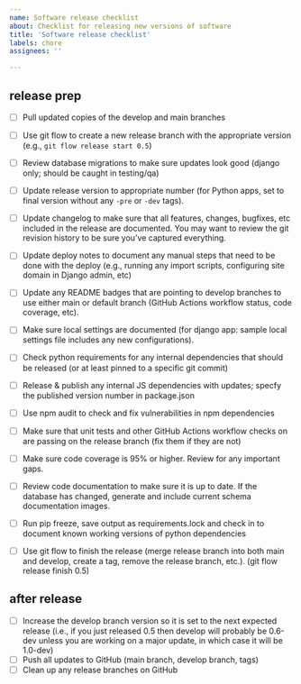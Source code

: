 ```yaml
---
name: Software release checklist
about: Checklist for releasing new versions of software
title: 'Software release checklist'
labels: chore
assignees: ''

---
```


## release prep
- [ ] Pull updated copies of the develop and main branches
- [ ] Use git flow to create a new release branch with the appropriate version (e.g., `git flow release start 0.5`)
- [ ] Review database migrations to make sure updates look good (django only; should be caught in testing/qa)
- [ ] Update release version to appropriate number (for Python apps, set to final version without any `-pre` or `-dev` tags).
- [ ] Update changelog to make sure that all features, changes, bugfixes, etc included in the release are documented.  You may want to review the git revision history to be sure you’ve captured everything.
- [ ] Update deploy notes to document any manual steps that need to be done with the deploy (e.g., running any import scripts, configuring site domain in Django admin, etc)
- [ ] Update any README badges that are pointing to develop branches to use either main or default branch (GitHub Actions workflow status, code coverage, etc).
- [ ] Make sure local settings are documented (for django app: sample local settings file includes any new configurations).
- [ ] Check python requirements for any internal dependencies that should be released (or at least pinned to a specific git commit)
- [ ] Release & publish any internal JS dependencies with updates; specfy the published version number in package.json
- [ ] Use npm audit to check and fix vulnerabilities in npm dependencies
- [ ] Make sure that unit tests and other GitHub Actions workflow checks on are passing on the release branch (fix them if they are not)
- [ ] Make sure code coverage is 95% or higher. Review for any important gaps.
- [ ] Review code documentation to make sure it is up to date. If the database has changed, generate and include current schema documentation images.
- [ ] Run pip freeze, save output as requirements.lock and check in to document known working versions of python dependencies
- [ ] Use git flow to finish the release (merge release branch into both main and develop, create a tag, remove the release branch, etc.). (git flow release finish 0.5)


## after release
- [ ] Increase the develop branch version so it is set to the next expected release (i.e., if you just released 0.5 then develop will probably be 0.6-dev unless you are working on a major update, in which case it will be 1.0-dev)
- [ ] Push all updates to GitHub (main branch, develop branch, tags) 
- [ ] Clean up any release branches on GitHub
